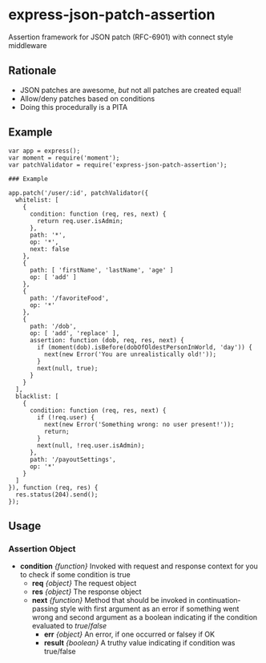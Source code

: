 
# express-json-patch-assertion

Assertion framework for JSON patch (RFC-6901) with connect style middleware

## Rationale

* JSON patches are awesome, _but_ not all patches are created equal!
* Allow/deny patches based on conditions
* Doing this procedurally is a PITA

## Example

```
var app = express();
var moment = require('moment');
var patchValidator = require('express-json-patch-assertion');

### Example

app.patch('/user/:id', patchValidator({
  whitelist: [
    {
      condition: function (req, res, next) {
        return req.user.isAdmin;
      },
      path: '*',
      op: '*',
      next: false
    },
    {
      path: [ 'firstName', 'lastName', 'age' ]
      op: [ 'add' ]
    },
    {
      path: '/favoriteFood',
      op: '*'
    },
    {
      path: '/dob',
      op: [ 'add', 'replace' ],
      assertion: function (dob, req, res, next) {
        if (moment(dob).isBefore(dobOfOldestPersonInWorld, 'day')) {
          next(new Error('You are unrealistically old!'));
        }
        next(null, true);
      }
    }
  ],
  blacklist: [
    {
      condition: function (req, res, next) {
        if (!req.user) {
          next(new Error('Something wrong: no user present!'));
          return;
        }
        next(null, !req.user.isAdmin);
      },
      path: '/payoutSettings',
      op: '*'
    }
  ]
}), function (req, res) {
  res.status(204).send();
});

```

## Usage

### Assertion Object

* **condition** _{function}_ Invoked with request and response context for you to check if some condition is true
	* **req** _{object}_ The request object
	* **res** _{object}_ The response object
	* **next** _{function}_ Method that should be invoked in continuation-passing style with first argument as an error if something went wrong and second argument as a boolean indicating if the condition evaluated to _true_/_false_
		* **err** _{object}_ An error, if one occurred or falsey if OK
		* **result** _{boolean}_ A truthy value indicating if condition was true/false

